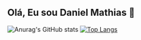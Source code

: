  ## Olá, Eu sou Daniel Mathias 👋

![Anurag's GitHub stats](https://github-readme-stats.vercel.app/api?username=11Mathias&show_icons=true&theme=radical&show_owner=true)
[![Top Langs](https://github-readme-stats.vercel.app/api/top-langs/?username=11Mathias)](https://github.com/anuraghazra/github-readme-stats)
